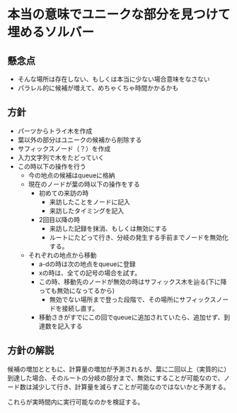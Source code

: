 # 本当の意味でユニークな部分を見つけて埋めるソルバー

## 懸念点
- そんな場所は存在しない、もしくは本当に少ない場合意味をなさない
- パラレル的に候補が増えて、めちゃくちゃ時間かかるかも

## 方針
- パーツからトライ木を作成
- 葉以外の部分はユニークの候補から削除する
- サフィックスノード（？）を作成
- 入力文字列で木をたどっていく
- この時以下の操作を行う
	- 今の地点の候補はqueueに格納
	- 現在のノードが葉の時以下の操作をする
		- 初めての来訪の時
			- 来訪したことをノードに記入
			- 来訪したタイミングを記入
		- 2回目以降の時
			- 来訪した記録を抹消、もしくは無効にする
			- ルートにたどって行き、分岐の発生する手前までノードを無効化する。
	- それぞれの地点から移動
		- a-dの時は次の地点をqueueに登録
		- xの時は、全ての記号の場合を試す。
		- この時、移動先のノードが無効の時はサフィックス木を辿る(下に降っても無効になってるから)
			- 無効でない場所まで登った段階で、その場所にサフィックスノードを接続し直す。
		- 移動さきがすでにこの回でqueueに追加されていたら、追加せず、到達数を記入する

## 方針の解説
候補の増加とともに、計算量の増加が予測されるが、葉に二回以上（実質的に）到達した場合、そのルートの分岐の部分まで、無効にすることが可能なので、ノード数は減少して行き、計算量を減らすことが可能なのではないかと予測する。

これらが実時間内に実行可能なのかを検証する。


